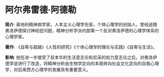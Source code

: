 # 阿尔弗雷德·阿德勒

**简介**: 奥地利精神病学家。人本主义心理学先驱，个体心理学的创始人，曾经追随弗洛伊德探讨神经症问题，精神分析学派内部第一个反对弗洛伊德的心理学体系的心理学家。

**著作**: 《自卑与超越》《人性的研究》《个体心理学的理论与实践》《自卑与生活》。

**影响**: 他在进一步接受了叔本华的生活意志论和尼采的权力意志论之后，对弗洛伊德学说进行了改造，将精神分析由生物学定向的本我转向社会文化定向的自我心理学，对后来西方心理学的发展具有重要意义。
